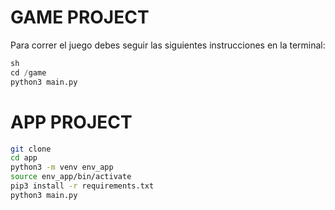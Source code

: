 # GAME PROJECT

Para correr el juego debes seguir las siguientes instrucciones en la terminal:

```python
sh
cd /game
python3 main.py
```


# APP PROJECT
```sh
git clone
cd app
python3 -m venv env_app
source env_app/bin/activate 
pip3 install -r requirements.txt
python3 main.py


```